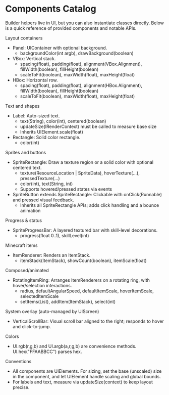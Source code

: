 # Components Catalog

Builder helpers live in UI, but you can also instantiate classes directly. Below is a quick reference of provided components and notable APIs.

Layout containers
- Panel: UIContainer with optional background.
  - backgroundColor(int argb), drawBackground(boolean)
- VBox: Vertical stack.
  - spacing(float), padding(float), alignment(VBox.Alignment), fillWidth(boolean), fillHeight(boolean)
  - scaleToFit(boolean), maxWidth(float), maxHeight(float)
- HBox: Horizontal row.
  - spacing(float), padding(float), alignment(HBox.Alignment), fillWidth(boolean), fillHeight(boolean)
  - scaleToFit(boolean), maxWidth(float), maxHeight(float)

Text and shapes
- Label: Auto-sized text.
  - text(String), color(int), centered(boolean)
  - updateSize(IRenderContext) must be called to measure base size
  - Inherits UIElement.scale(float)
- Rectangle: Solid color rectangle.
  - color(int)

Sprites and buttons
- SpriteRectangle: Draw a texture region or a solid color with optional centered text.
  - texture(ResourceLocation | SpriteData), hoverTexture(...), pressedTexture(...)
  - color(int), text(String, int)
  - Supports hovered/pressed states via events
- SpriteButton extends SpriteRectangle: Clickable with onClick(Runnable) and pressed visual feedback.
  - Inherits all SpriteRectangle APIs; adds click handling and a bounce animation

Progress & status
- SpriteProgressBar: A layered textured bar with skill-level decorations.
  - progress(float 0..1), skillLevel(int)

Minecraft items
- ItemRenderer: Renders an ItemStack.
  - itemStack(ItemStack), showCount(boolean), itemScale(float)

Composed/animated
- RotatingItemRing: Arranges ItemRenderers on a rotating ring, with hover/selection interactions.
  - radius, defaultAngularSpeed, defaultItemScale, hoverItemScale, selectedItemScale
  - setItems(List<ItemStack>), addItem(ItemStack), select(int)

System overlay (auto-managed by UIScreen)
- VerticalScrollBar: Visual scroll bar aligned to the right; responds to hover and click-to-jump.

Colors
- UI.rgb(r,g,b) and UI.argb(a,r,g,b) are convenience methods. UI.hex("FFAABBCC") parses hex.

Conventions
- All components are UIElements. For sizing, set the base (unscaled) size in the component, and let UIElement handle scaling and global bounds.
- For labels and text, measure via updateSize(context) to keep layout precise.

